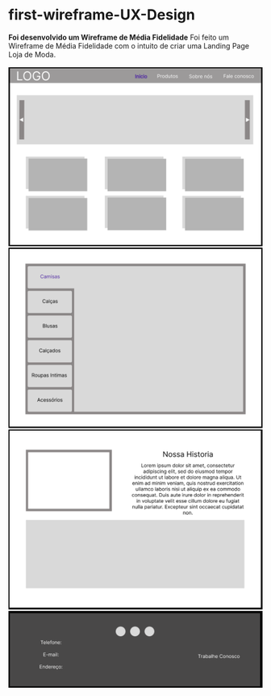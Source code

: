 # first-wireframe-UX-Design
<strong>Foi desenvolvido um Wireframe de Média Fidelidade</strong>
Foi feito um Wireframe de Média Fidelidade com o intuito de criar uma Landing Page Loja de Moda.
<br><br>
<img src="Home.png">
<br>
<img src="Section_one.png">
<br>
<img src="Section_two.png">
<br>
<img src="Footer.png">

